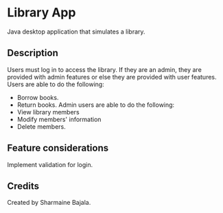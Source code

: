 # Library App
Java desktop application that simulates a library.

## Description
Users must log in to access the library. If they are an admin, they are provided with admin features or else they are provided with user features.
Users are able to do the following:
- Borrow books.
- Return books.
Admin users are able to do the following: 
- View library members
- Modify members' information
- Delete members.

## Feature considerations
Implement validation for login.

## Credits
Created by Sharmaine Bajala.
